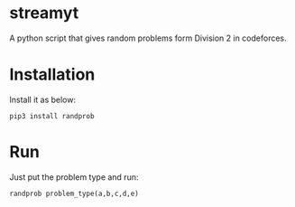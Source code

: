# streamyt
A python script that gives random problems form Division 2 in codeforces.


# Installation
Install it as below:
```
pip3 install randprob
```
# Run
Just put the problem type and run:
```
randprob problem_type(a,b,c,d,e)
```
